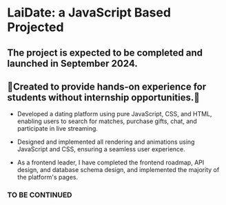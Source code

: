 # LaiDate: a JavaScript Based Projected

## The project is expected to be completed and launched in September 2024.
## 🌟Created to provide hands-on experience for students without internship opportunities.🌟

- Developed a dating platform using pure JavaScript, CSS, and HTML, enabling users to search for matches, purchase gifts, chat, and participate in live streaming.

- Designed and implemented all rendering and animations using JavaScript and CSS, ensuring a seamless user experience.

- As a frontend leader, I have completed the frontend roadmap, API design, and database schema design, and implemented the majority of the platform's pages.

### TO BE CONTINUED

